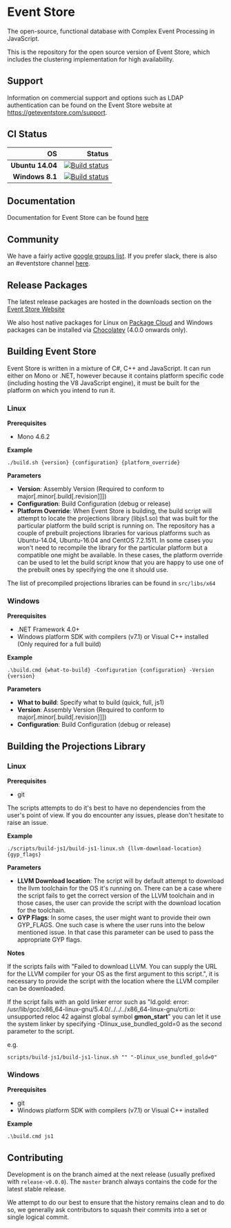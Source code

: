 # Event Store

The open-source, functional database with Complex Event Processing in JavaScript.

This is the repository for the open source version of Event Store, which includes the clustering implementation for high availability. 

## Support

Information on commercial support and options such as LDAP authentication can be found on the Event Store website at https://geteventstore.com/support.

## CI Status

| OS | Status |
|------:|--------:|
|**Ubuntu 14.04**|[![Build status](https://app.wercker.com/status/efbd313efd4406243ca7b6688ddbc286/s/release-v4.0.0 "wercker status")](https://app.wercker.com/project/byKey/efbd313efd4406243ca7b6688ddbc286)|
|**Windows 8.1**|[![Build status](https://ci.appveyor.com/api/projects/status/rpg0xvt6facomw0b?svg=true)](https://ci.appveyor.com/project/EventStore/eventstore-aasj1)|

## Documentation
Documentation for Event Store can be found [here](http://docs.geteventstore.com/)

## Community
We have a fairly active [google groups list](https://groups.google.com/forum/#!forum/event-store). If you prefer slack, there is also an #eventstore channel [here](http://ddd-cqrs-es.herokuapp.com/).

## Release Packages
The latest release packages are hosted in the downloads section on the [Event Store Website](https://geteventstore.com/downloads/)

We also host native packages for Linux on [Package Cloud](https://packagecloud.io/EventStore/EventStore-OSS) and Windows packages can be installed via [Chocolatey](https://chocolatey.org/packages/eventstore-oss) (4.0.0 onwards only).

## Building Event Store

Event Store is written in a mixture of C#, C++ and JavaScript. It can run either on Mono or .NET, however because it contains platform specific code (including hosting the V8 JavaScript engine), it must be built for the platform on which you intend to run it.

### Linux
**Prerequisites**
- Mono 4.6.2

**Example**

`./build.sh {version} {configuration} {platform_override}`

**Parameters**
- **Version**: Assembly Version (Required to conform to major[.minor[.build[.revision]]])
- **Configuration**: Build Configuration (debug or release)
- **Platform Override**:
When Event Store is building, the build script will attempt to locate the projections library (libjs1.so) that was built for the particular platform the build script is running on.
The repository has a couple of prebuilt projections libraries for various platforms such as Ubuntu-14.04, Ubuntu-16.04 and CentOS 7.2.1511.
In some cases you won't need to recompile the library for the particular platform but a compatible one might be available. In these cases, the platform override can be used to let the build script know that you are happy to use one of the prebuilt ones by specifying the one it should use.

The list of precompiled projections libraries can be found in `src/libs/x64`

### Windows
**Prerequisites**
- .NET Framework 4.0+
- Windows platform SDK with compilers (v7.1) or Visual C++ installed (Only required for a full build)

**Example**

`.\build.cmd {what-to-build} -Configuration {configuration} -Version {version}`

**Parameters**
- **What to build**: Specify what to build (quick, full, js1)
- **Version**: Assembly Version (Required to conform to major[.minor[.build[.revision]]])
- **Configuration**: Build Configuration (debug or release)

## Building the Projections Library

### Linux
**Prerequisites**
- git

The scripts attempts to do it's best to have no dependencies from the user's point of view. If you do encounter any issues, please don't hesitate to raise an issue.

**Example**

`./scripts/build-js1/build-js1-linux.sh {llvm-download-location} {gyp_flags}`

**Parameters**
- **LLVM Download location**: The script will by default attempt to download the llvm toolchain for the OS it's running on. There can be a case where the script fails to get the correct version of the LLVM toolchain and in those cases, the user can provide the script with the download location for the toolchain.
- **GYP Flags**: In some cases, the user might want to provide their own GYP_FLAGS. One such case is where the user runs into the below mentioned issue. In that case this parameter can be used to pass the appropriate GYP flags.

**Notes**

If the scripts fails with "Failed to download LLVM. You can supply the URL for the LLVM compiler for your OS as the first argument to this script.", it is necessary to provide the script with the location where the LLVM compiler can be downloaded.

If the script fails with an gold linker error such as "ld.gold: error: /usr/lib/gcc/x86_64-linux-gnu/5.4.0/../../../x86_64-linux-gnu/crti.o: unsupported reloc 42 against global symbol __gmon_start__" you can let it use the system linker by specifying -Dlinux_use_bundled_gold=0 as the second parameter to the script.

e.g.

`scripts/build-js1/build-js1-linux.sh "" "-Dlinux_use_bundled_gold=0"`

### Windows
**Prerequisites**
- git
- Windows platform SDK with compilers (v7.1) or Visual C++ installed

**Example**

`.\build.cmd js1`

## Contributing

Development is on the branch aimed at the next release (usually prefixed with `release-v0.0.0`). The `master` branch always contains the code for the latest stable release.

We attempt to do our best to ensure that the history remains clean and to do so, we generally ask contributors to squash their commits into a set or single logical commit.